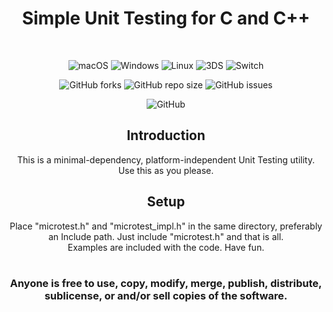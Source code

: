 <div align="center">
  
# Simple Unit Testing for C and C++
<br />

![macOS](https://img.shields.io/badge/mac%20os-000000?style=for-the-badge&logo=macos&logoColor=F0F0F0)
![Windows](https://img.shields.io/badge/Windows-0078D6?style=for-the-badge&logo=windows&logoColor=white)
![Linux](https://img.shields.io/badge/Linux-FCC624?style=for-the-badge&logo=linux&logoColor=black)
![3DS](https://img.shields.io/badge/3DS-D12228?style=for-the-badge&logo=nintendo-3ds&logoColor=white)
![Switch](https://img.shields.io/badge/Switch-E60012?style=for-the-badge&logo=nintendo-switch&logoColor=white)

![GitHub forks](https://img.shields.io/github/forks/Techiesplash/Microtest-C++)
![GitHub repo size](https://img.shields.io/github/repo-size/Techiesplash/Microtest-C++)
![GitHub issues](https://img.shields.io/github/issues/Techiesplash/Microtest-C++)

![GitHub](https://img.shields.io/github/license/Techiesplash/Microtest-C++)

<h2>Introduction</h2>
This is a minimal-dependency, platform-independent Unit Testing utility. Use this as you please.

<h2>Setup</h2>
Place "microtest.h" and "microtest_impl.h" in the same directory, preferably an Include path. Just include "microtest.h" and that is all.
<br />
Examples are included with the code. Have fun.
<br /><br />
<h3>Anyone is free to use, copy, modify, merge, publish, distribute, sublicense, or and/or sell copies of the software.</h3>
